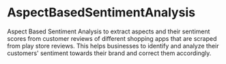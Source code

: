 # AspectBasedSentimentAnalysis
Aspect Based Sentiment Analysis to extract aspects and their sentiment scores from customer reviews of different shopping apps that are scraped from play store reviews. This helps businesses to identify and analyze their customers' sentiment towards their brand and correct them accordingly.
